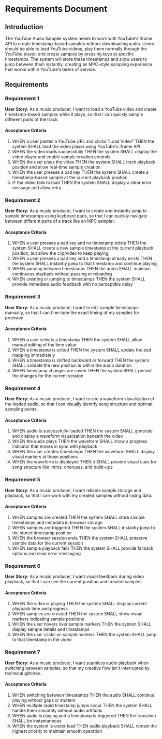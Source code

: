# Requirements Document

## Introduction

The YouTube Audio Sampler system needs to work with YouTube's iframe API to create timestamp-based samples without downloading audio. Users should be able to load YouTube videos, play them normally through the YouTube player, and create samples by pressing keys at specific timestamps. The system will store these timestamps and allow users to jump between them instantly, creating an MPC-style sampling experience that works within YouTube's terms of service.

## Requirements

### Requirement 1

**User Story:** As a music producer, I want to load a YouTube video and create timestamp-based samples while it plays, so that I can quickly sample different parts of the track.

#### Acceptance Criteria

1. WHEN a user pastes a YouTube URL and clicks "Load Video" THEN the system SHALL load the video player using YouTube's iframe API
2. WHEN the video loads successfully THEN the system SHALL display the video player and enable sample creation controls
3. WHEN the user plays the video THEN the system SHALL track playback position and allow real-time sample creation
4. WHEN the user presses a pad key THEN the system SHALL create a timestamp-based sample at the current playback position
5. IF the video fails to load THEN the system SHALL display a clear error message and allow retry

### Requirement 2

**User Story:** As a music producer, I want to create and instantly jump to sample timestamps using keyboard pads, so that I can quickly navigate between different parts of a track like an MPC sampler.

#### Acceptance Criteria

1. WHEN a user presses a pad key and no timestamp exists THEN the system SHALL create a new sample timestamp at the current playback position, but allow the clip/video to keep playing
2. WHEN a user presses a pad key and a timestamp already exists THEN the system SHALL instantly jump to that timestamp and continue playing
3. WHEN jumping between timestamps THEN the audio SHALL maintain continuous playback without pausing or reloading
4. WHEN creating or jumping to timestamps THEN the system SHALL provide immediate audio feedback with no perceptible delay

### Requirement 3

**User Story:** As a music producer, I want to edit sample timestamps manually, so that I can fine-tune the exact timing of my samples for precision.

#### Acceptance Criteria

1. WHEN a user selects a timestamp THEN the system SHALL allow manual editing of the time value
2. WHEN a timestamp is edited THEN the system SHALL update the pad mapping immediately
3. WHEN a timestamp is shifted backward or forward THEN the system SHALL validate the new position is within the audio duration
4. WHEN timestamp changes are saved THEN the system SHALL persist the changes for the current session


### Requirement 4

**User Story:** As a music producer, I want to see a waveform visualization of the loaded audio, so that I can visually identify song structure and optimal sampling points.

#### Acceptance Criteria

1. WHEN audio is successfully loaded THEN the system SHALL generate and display a waveform visualization beneath the video
2. WHEN the audio plays THEN the waveform SHALL show a progress indicator that moves in sync with playback
3. WHEN the user creates timestamps THEN the waveform SHALL display visual markers at those positions
4. WHEN the waveform is displayed THEN it SHALL provide visual cues for song structure like intros, choruses, and build-ups

### Requirement 5

**User Story:** As a music producer, I want reliable sample storage and playback, so that I can work with my created samples without losing data.

#### Acceptance Criteria

1. WHEN samples are created THEN the system SHALL store sample timestamps and metadata in browser storage
2. WHEN samples are triggered THEN the system SHALL instantly jump to the stored timestamp position
3. WHEN the browser session ends THEN the system SHALL preserve sample data for the current session
4. WHEN sample playback fails THEN the system SHALL provide fallback options and clear error messaging

### Requirement 6

**User Story:** As a music producer, I want visual feedback during video playback, so that I can see the current position and created samples.

#### Acceptance Criteria

1. WHEN the video is playing THEN the system SHALL display current playback time and progress
2. WHEN samples are created THEN the system SHALL show visual markers indicating sample positions
3. WHEN the user hovers over sample markers THEN the system SHALL display sample details and timestamps
4. WHEN the user clicks on sample markers THEN the system SHALL jump to that timestamp in the video

### Requirement 7

**User Story:** As a music producer, I want seamless audio playback when switching between samples, so that my creative flow isn't interrupted by technical glitches.

#### Acceptance Criteria

1. WHEN switching between timestamps THEN the audio SHALL continue playing without gaps or stutters
2. WHEN multiple rapid timestamp jumps occur THEN the system SHALL handle them smoothly without audio artifacts
3. WHEN audio is playing and a timestamp is triggered THEN the transition SHALL be instantaneous
4. WHEN the system is under load THEN audio playback SHALL remain the highest priority to maintain smooth operation